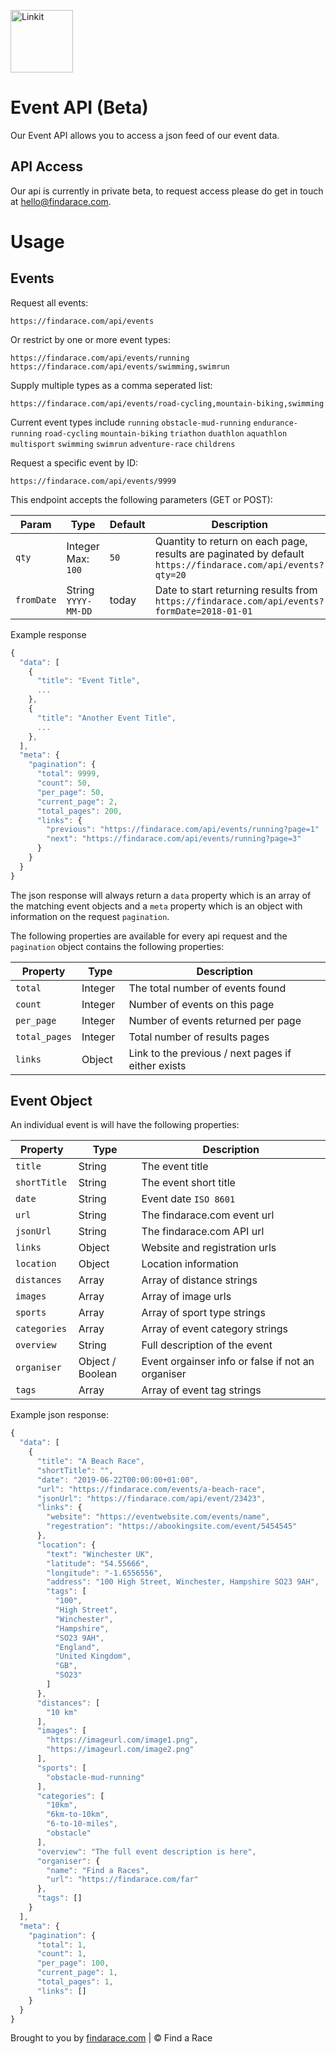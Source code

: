 <p align="left"><a href="https://findarace.com" target="_blank"><img width="100" height="100" src="https://avatars1.githubusercontent.com/u/44780079?s=200&amp;v=4" alt="Linkit"></a></p>

# Event API (Beta)

Our Event API allows you to access a json feed of our event data.

## API Access

Our api is currently in private beta, to request access please do get in touch at [hello@findarace.com](mailto:hello@findarace.com).

# Usage

## Events

Request all events:
```
https://findarace.com/api/events
```

Or restrict by one or more event types:
```
https://findarace.com/api/events/running
https://findarace.com/api/events/swimming,swimrun
```

Supply multiple types as a comma seperated list:
```
https://findarace.com/api/events/road-cycling,mountain-biking,swimming
```

Current event types include `running` `obstacle-mud-running` `endurance-running` `road-cycling` `mountain-biking` `triathon` `duathlon` `aquathlon` `multisport` `swimming` `swimrun` `adventure-race` `childrens` 

Request a specific event by ID:
```
https://findarace.com/api/events/9999
```

This endpoint accepts the following parameters (GET or POST):

<table class="table" width="100%">
<thead>
  <tr>
    <th width="20%">Param</th>
    <th width="15%">Type</th>
    <th width="15%">Default</th>
    <th width="50%">Description</th>
  </tr>
</thead>
<tbody>
  <tr>
    <td><code>qty</code></td>
    <td>Integer<br>Max: <code>100</code></td>
    <td><code>50</code></td>
    <td>
      Quantity to return on each page, results are paginated by default<br>
      <code>https://findarace.com/api/events?qty=20</code>
    </td>
  </tr>
  <tr>
    <td><code>fromDate</code></td>
    <td>String<br><code>YYYY-MM-DD</code></td>
    <td>today</td>
    <td>
      Date to start returning results from<br>
      <code>https://findarace.com/api/events?formDate=2018-01-01</code>
    </td>
  </tr>
 </tbody>
</table>

Example response

``` javascript
{
  "data": [
    {
      "title": "Event Title",
      ...
    },
    {
      "title": "Another Event Title",
      ...
    },
  ],
  "meta": {
    "pagination": {
      "total": 9999,
      "count": 50,
      "per_page": 50,
      "current_page": 2,
      "total_pages": 200,
      "links": {
        "previous": "https://findarace.com/api/events/running?page=1"
        "next": "https://findarace.com/api/events/running?page=3"
      }
    }
  }
}
```

The json response will always return a `data` property which is an array of the matching event objects and a `meta` property which is an object with information on the request `pagination`.

The following properties are available for every api request and the `pagination` object contains the following properties:

<table class="table" width="100%">
<thead>
  <tr>
    <th width="20%">Property</th>
    <th width="15%">Type</th>
    <th width="65%">Description</th>
  </tr>
</thead>
<tbody>
  <tr>
    <td><code>total</code></td>
    <td>Integer</td>
    <td>The total number of events found</td>
  </tr>  
  <tr>
    <td><code>count</code></td>
    <td>Integer</td>
    <td>Number of events on this page</td>
  </tr>
  <tr>
    <td><code>per_page</code></td>
    <td>Integer</td>
    <td>Number of events returned per page</td>
  </tr>
  <tr>
    <td><code>total_pages</code></td>
    <td>Integer</td>
    <td>Total number of results pages</td>
  </tr>
  <tr>
    <td><code>links</code></td>
    <td>Object</td>
    <td>Link to the previous / next pages if either exists</td>
  </tr>
 </tbody>
</table>

## Event Object

An individual event is will have the following properties:

<table class="table" width="100%">
<thead>
  <tr>
    <th width="20%">Property</th>
    <th width="20%">Type</th>
    <th width="60%">Description</th>
  </tr>
</thead>
<tbody>
  <tr>
    <td><code>title</code></td>
    <td>String</td>
    <td>The event title</td>
  </tr>
  <tr>
    <td><code>shortTitle</code></td>
    <td>String</td>
    <td>The event short title</td>
  </tr>
  <tr>
    <td><code>date</code></td>
    <td>String</td>
    <td>
       Event date <code>ISO 8601</code>
    </td>
  </tr>
  <tr>
    <td><code>url</code></td>
    <td>String</td>
    <td>The findarace.com event url</td>
  </tr>
  <tr>
    <td><code>jsonUrl</code></td>
    <td>String</td>
    <td>The findarace.com API url</td>
  </tr>
  <tr>
    <td><code>links</code></td>
    <td>Object</td>
    <td>Website and registration urls</td>
  </tr>
  <tr>
    <td><code>location</code></td>
    <td>Object</td>
    <td>Location information</td>  
  </tr>
  <tr>
    <td><code>distances</code></td>
    <td>Array</td>
    <td>Array of distance strings</td>
  </tr>
  <tr>
    <td><code>images</code></td>
    <td>Array</td>
    <td>Array of image urls</td>
  </tr>
  <tr>
    <td><code>sports</code></td>
    <td>Array</td>
    <td>Array of sport type strings</td>
  </tr>
  <tr>
    <td><code>categories</code></td>
    <td>Array</td>
    <td>Array of event category strings</td>
  </tr>
  <tr>
    <td><code>overview</code></td>
    <td>String</td>
    <td>Full description of the event</td>
  </tr>
  <tr>
    <td><code>organiser</code></td>
    <td>Object / Boolean</td>
    <td>Event orgainser info or false if not an organiser</td>
  </tr>
  <tr>
    <td><code>tags</code></td>
    <td>Array</td>
    <td>Array of event tag strings</td>
  </tr>
 </tbody>
</table>

Example json response:

``` javascript
{
  "data": [
    {
      "title": "A Beach Race",
      "shortTitle": "",
      "date": "2019-06-22T00:00:00+01:00",
      "url": "https://findarace.com/events/a-beach-race",
      "jsonUrl": "https://findarace.com/api/event/23423",
      "links": {
        "website": "https://eventwebsite.com/events/name",
        "regestration": "https://abookingsite.com/event/5454545"
      },
      "location": {
        "text": "Winchester UK",
        "latitude": "54.55666",
        "longitude": "-1.6556556",
        "address": "100 High Street, Winchester, Hampshire SO23 9AH",
        "tags": [
          "100",
          "High Street",
          "Winchester",
          "Hampshire",
          "SO23 9AH",
          "England",
          "United Kingdom",
          "GB",
          "SO23"
        ]
      },
      "distances": [
        "10 km"
      ],
      "images": [
        "https://imageurl.com/image1.png",
        "https://imageurl.com/image2.png"
      ],
      "sports": [
        "obstacle-mud-running"
      ],
      "categories": [
        "10km",
        "6km-to-10km",
        "6-to-10-miles",
        "obstacle"
      ],
      "overview": "The full event description is here",
      "organiser": {
        "name": "Find a Races",
        "url": "https://findarace.com/far"
      },
      "tags": []
    }
  ],
  "meta": {
    "pagination": {
      "total": 1,
      "count": 1,
      "per_page": 100,
      "current_page": 1,
      "total_pages": 1,
      "links": []
    }
  }
}
```

Brought to you by [findarace.com](https://findarace.com) | &copy; Find a Race
